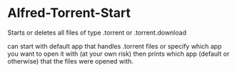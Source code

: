# Alfred-Torrent-Start
Starts or deletes all files of type .torrent or .torrent.download

can start with default app that handles .torrent files or specify which app you want to open it with (at your own risk) then
prints which app (default or otherwise) that the files were opened with.
